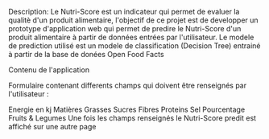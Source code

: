 Description: Le Nutri-Score est un indicateur qui permet de evaluer la qualitè d'un produit alimentaire, l'objectif de ce projet est de developper un prototype d'application web qui permet de predire le Nutri-Score d'un produit alimentaire à partir de données entrées par l'utilisateur. Le modele de prediction utilisé est un modele de classification (Decision Tree) entrainé à partir de la base de donées Open Food Facts

Contenu de l'application

Formulaire contenant differents champs qui doivent être renseignés par l'utilisateur :

Energie en kj Matières Grasses Sucres Fibres Proteins Sel Pourcentage Fruits & Legumes Une fois les champs renseignés le Nutri-Score predit est affiché sur une autre page

